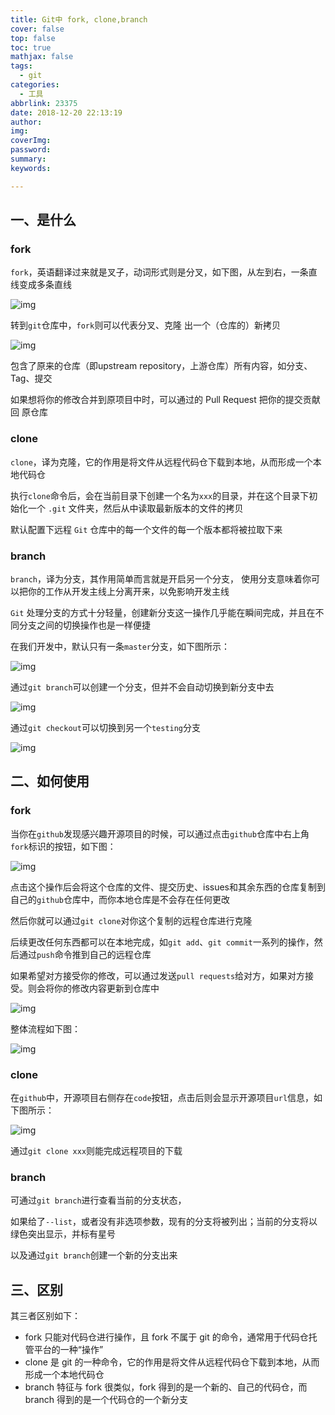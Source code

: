 ```yaml
---
title: Git中 fork, clone,branch
cover: false
top: false
toc: true
mathjax: false
tags:
  - git
categories:
  - 工具 
abbrlink: 23375
date: 2018-12-20 22:13:19
author:
img:
coverImg:
password:
summary:
keywords:

---
```


## 一、是什么

### fork

`fork`，英语翻译过来就是叉子，动词形式则是分叉，如下图，从左到右，一条直线变成多条直线

![img](https://static.vue-js.com/ad04ade0-f7ad-11eb-991d-334fd31f0201.png)

转到`git`仓库中，`fork`则可以代表分叉、克隆 出一个（仓库的）新拷贝

![img](https://static.vue-js.com/b4b31450-f7ad-11eb-991d-334fd31f0201.png)

包含了原来的仓库（即upstream repository，上游仓库）所有内容，如分支、Tag、提交

如果想将你的修改合并到原项目中时，可以通过的 Pull Request 把你的提交贡献回 原仓库

### clone

`clone`，译为克隆，它的作用是将文件从远程代码仓下载到本地，从而形成一个本地代码仓

执行`clone`命令后，会在当前目录下创建一个名为`xxx`的目录，并在这个目录下初始化一个 `.git` 文件夹，然后从中读取最新版本的文件的拷贝

默认配置下远程 `Git` 仓库中的每一个文件的每一个版本都将被拉取下来

### branch

`branch`，译为分支，其作用简单而言就是开启另一个分支， 使用分支意味着你可以把你的工作从开发主线上分离开来，以免影响开发主线

`Git` 处理分支的方式十分轻量，创建新分支这一操作几乎能在瞬间完成，并且在不同分支之间的切换操作也是一样便捷

在我们开发中，默认只有一条`master`分支，如下图所示：

![img](https://static.vue-js.com/7fa8e9c0-f923-11eb-991d-334fd31f0201.png)

通过`git branch`可以创建一个分支，但并不会自动切换到新分支中去

![img](https://static.vue-js.com/89efd560-f923-11eb-bc6f-3f06e1491664.png)

通过`git checkout`可以切换到另一个`testing`分支

![img](https://static.vue-js.com/91d1cef0-f923-11eb-bc6f-3f06e1491664.png)

## 二、如何使用

### fork

当你在`github`发现感兴趣开源项目的时候，可以通过点击`github`仓库中右上角`fork`标识的按钮，如下图：

![img](https://static.vue-js.com/bc4c4510-f7ad-11eb-991d-334fd31f0201.png)

点击这个操作后会将这个仓库的文件、提交历史、issues和其余东西的仓库复制到自己的`github`仓库中，而你本地仓库是不会存在任何更改

然后你就可以通过`git clone`对你这个复制的远程仓库进行克隆

后续更改任何东西都可以在本地完成，如`git add`、`git commit`一系列的操作，然后通过`push`命令推到自己的远程仓库

如果希望对方接受你的修改，可以通过发送`pull requests`给对方，如果对方接受。则会将你的修改内容更新到仓库中

![img](https://static.vue-js.com/c5265a40-f7ad-11eb-991d-334fd31f0201.png)

整体流程如下图：

![img](https://static.vue-js.com/ced8ce10-f7ad-11eb-bc6f-3f06e1491664.png)

### clone

在`github`中，开源项目右侧存在`code`按钮，点击后则会显示开源项目`url`信息，如下图所示：

![img](https://static.vue-js.com/d8685090-f7ad-11eb-bc6f-3f06e1491664.png)

通过`git clone xxx`则能完成远程项目的下载

### branch

可通过`git branch`进行查看当前的分支状态，

如果给了`--list`，或者没有非选项参数，现有的分支将被列出；当前的分支将以绿色突出显示，并标有星号

以及通过`git branch`创建一个新的分支出来

## 三、区别

其三者区别如下：

- fork 只能对代码仓进行操作，且 fork 不属于 git 的命令，通常用于代码仓托管平台的一种“操作”
- clone 是 git 的一种命令，它的作用是将文件从远程代码仓下载到本地，从而形成一个本地代码仓
- branch 特征与 fork 很类似，fork 得到的是一个新的、自己的代码仓，而 branch 得到的是一个代码仓的一个新分支